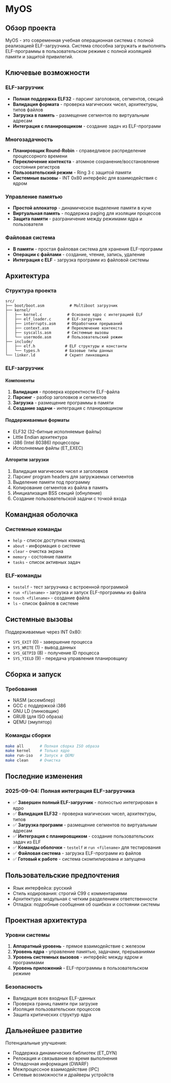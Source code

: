 # MyOS

## Обзор проекта

MyOS - это современная учебная операционная система с полной реализацией ELF-загрузчика. Система способна загружать и выполнять ELF-программы в пользовательском режиме с полной изоляцией памяти и защитой привилегий.

## Ключевые возможности

### ELF-загрузчик
- **Полная поддержка ELF32** - парсинг заголовков, сегментов, секций
- **Валидация формата** - проверка магических чисел, архитектуры, типов файлов
- **Загрузка в память** - размещение сегментов по виртуальным адресам
- **Интеграция с планировщиком** - создание задач из ELF-программ

### Многозадачность
- **Планировщик Round-Robin** - справедливое распределение процессорного времени
- **Переключение контекста** - атомное сохранение/восстановление состояния регистров
- **Пользовательский режим** - Ring 3 с защитой памяти
- **Системные вызовы** - INT 0x80 интерфейс для взаимодействия с ядром

### Управление памятью
- **Простой аллокатор** - динамическое выделение памяти в куче
- **Виртуальная память** - поддержка paging для изоляции процессов
- **Защита памяти** - разграничение между режимами ядра и пользователя

### Файловая система
- **В памяти** - простая файловая система для хранения ELF-программ
- **Операции с файлами** - создание, чтение, запись, удаление
- **Интеграция с ELF** - загрузка программ из файловой системы

## Архитектура

### Структура проекта
```
src/
├── boot/boot.asm           # Multiboot загрузчик
├── kernel/
│   ├── kernel.c           # Основное ядро с интеграцией ELF
│   ├── elf_loader.c       # ELF-загрузчик
│   ├── interrupts.asm     # Обработчики прерываний
│   ├── context.asm        # Переключение контекста
│   ├── syscalls.asm       # Системные вызовы
│   └── usermode.asm       # Пользовательский режим
├── include/
│   ├── elf.h             # ELF структуры и константы
│   └── types.h           # Базовые типы данных
└── linker.ld             # Скрипт линковщика
```

### ELF-загрузчик

#### Компоненты
1. **Валидация** - проверка корректности ELF-файла
2. **Парсинг** - разбор заголовков и сегментов
3. **Загрузка** - размещение программы в памяти
4. **Создание задачи** - интеграция с планировщиком

#### Поддерживаемые форматы
- ELF32 (32-битные исполняемые файлы)
- Little Endian архитектура
- i386 (Intel 80386) процессоры
- Исполняемые файлы (ET_EXEC)

#### Алгоритм загрузки
1. Валидация магических чисел и заголовков
2. Парсинг program headers для загружаемых сегментов
3. Выделение памяти под программу
4. Копирование сегментов из файла в память
5. Инициализация BSS секций (обнуление)
6. Создание пользовательской задачи с точкой входа

## Командная оболочка

### Системные команды
- `help` - список доступных команд
- `about` - информация о системе
- `clear` - очистка экрана
- `memory` - состояние памяти
- `tasks` - список активных задач

### ELF-команды
- `testelf` - тест загрузчика с встроенной программой
- `run <filename>` - загрузка и запуск ELF-программы из файла
- `touch <filename>` - создание файла
- `ls` - список файлов в системе

## Системные вызовы

Поддерживаемые через INT 0x80:
- `SYS_EXIT` (0) - завершение процесса
- `SYS_WRITE` (1) - вывод данных
- `SYS_GETPID` (8) - получение ID процесса
- `SYS_YIELD` (9) - передача управления планировщику

## Сборка и запуск

### Требования
- NASM (ассемблер)
- GCC с поддержкой i386
- GNU LD (линковщик)
- GRUB (для ISO образа)
- QEMU (эмулятор)

### Команды сборки
```bash
make all       # Полная сборка ISO образа
make kernel    # Только ядро
make run-iso   # Запуск в QEMU
make clean     # Очистка
```

## Последние изменения

### 2025-09-04: Полная интеграция ELF-загрузчика
- ✅ **Завершен полный ELF-загрузчик** - полностью интегрирован в ядро
- ✅ **Валидация ELF32** - проверка магических чисел, архитектуры, типов
- ✅ **Загрузка программ** - размещение сегментов по виртуальным адресам  
- ✅ **Интеграция с планировщиком** - создание пользовательских задач из ELF
- ✅ **Команды оболочки** - `testelf` и `run <filename>` для тестирования
- ✅ **Файловая система** - загрузка ELF-программ из файлов
- ✅ **Готовый к работе** - система скомпилирована и запущена

## Пользовательские предпочтения

- Язык интерфейса: русский
- Стиль кодирования: строгий C99 с комментариями
- Архитектура: модульная с четким разделением ответственности
- Отладка: подробные сообщения об ошибках и состоянии системы

## Проектная архитектура

### Уровни системы
1. **Аппаратный уровень** - прямое взаимодействие с железом
2. **Уровень ядра** - управление памятью, задачами, прерываниями  
3. **Уровень системных вызовов** - интерфейс между ядром и программами
4. **Уровень приложений** - ELF-программы в пользовательском режиме

### Безопасность
- Валидация всех входных ELF-данных
- Проверка границ памяти при загрузке
- Изоляция пользовательских процессов
- Защита критических структур ядра

## Дальнейшее развитие

Потенциальные улучшения:
- Поддержка динамических библиотек (ET_DYN)
- Релокация и связывание во время выполнения
- Отладочная информация (DWARF)
- Межпроцессное взаимодействие (IPC)
- Сетевые возможности и драйверы устройств